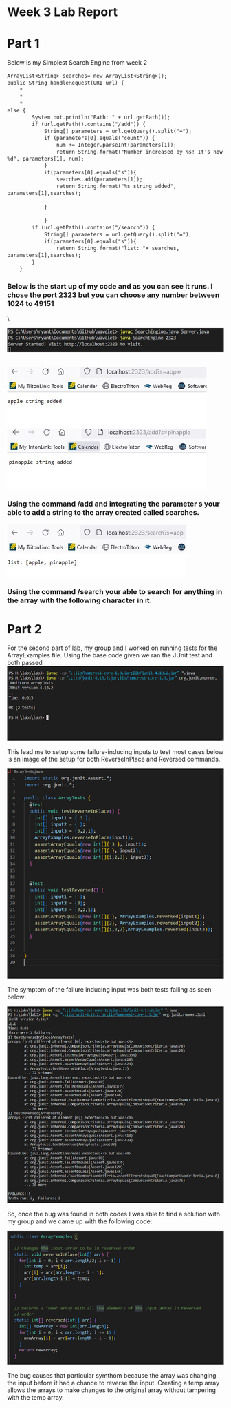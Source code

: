 # Week 3 Lab Report
# Part 1

Below is my Simplest Search Engine from week 2 

    ArrayList<String> searches= new ArrayList<String>();
    public String handleRequest(URI url) {
        *
        *
        *
    else {
            System.out.println("Path: " + url.getPath());
            if (url.getPath().contains("/add")) {
                String[] parameters = url.getQuery().split("=");
                if (parameters[0].equals("count")) {
                    num += Integer.parseInt(parameters[1]);
                    return String.format("Number increased by %s! It's now %d", parameters[1], num);
                }
                if(parameters[0].equals("s")){
                    searches.add(parameters[1]);
                    return String.format("%s string added", parameters[1],searches);

                }

                }
            if (url.getPath().contains("/search")) {
                String[] parameters = url.getQuery().split("=");
                if(parameters[0].equals("s")){
                    return String.format("list: "+ searches, parameters[1],searches);
            }
        }



 

### Below is the start up of my code and as you can see it runs. I chose the port 2323 but you can choose any number between 1024 to 49151
\\

![Image](./Screenshots/lab2/startup.jpg)

\
![Image](./Screenshots/lab2/snip1.jpg)
![Image](./Screenshots/lab2/snip2.jpg)


### Using the command /add and integrating the parameter s your able to add a string to the array created called searches.
![Image](./Screenshots/lab2/snip3.jpg)


### Using the command /search your able to search for anything in the array with the following character in it. 


# Part 2

For the second part of lab, my group and I worked on running tests for the ArrayExamples file. Using the base code given we ran the JUnit test and both passed
![Image](./Screenshots/lab2/setup.png)

This lead me to setup some failure-inducing inputs to test most cases below is an image of the setup for both ReverseInPlace and Reversed commands.

![Image](./Screenshots/lab2/altering_Array_tests.PNG )

The symptom of the failure inducing input was both tests failing as seen below:


![Image](./Screenshots/lab2/bug2.PNG)

So, once the bug was found in both codes I was able to find a solution with my group and we came up with the following code:

![Image](./Screenshots/lab2/fixed%20error.PNG)

The bug causes that particular symthom because the array was changing the input before it had a chance to reverse the input. Creating a temp array allows the arrays to make changes to the original array without tampering with the temp array. 